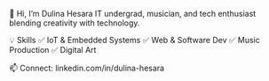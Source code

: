 👋 Hi, I’m Dulina Hesara
IT undergrad, musician, and tech enthusiast blending creativity with technology.

💡 Skills
✅ IoT & Embedded Systems ✅ Web & Software Dev ✅ Music Production ✅ Digital Art

📫 Connect: linkedin.com/in/dulina-hesara
